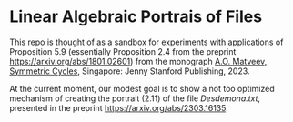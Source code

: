 # Linear Algebraic Portrais of Files #
This repo is thought of as a sandbox for experiments with applications 
of Proposition 5.9 (essentially Proposition 2.4 from the preprint https://arxiv.org/abs/1801.02601)
from the monograph [A.O. Matveev, Symmetric Cycles](https://www.jennystanford.com/), Singapore: Jenny Stanford Publishing, 2023.

At the current moment, our modest goal is to show a not too optimized mechanism of creating the portrait (2.11)  of the 
file *Desdemona.txt*, presented in the preprint https://arxiv.org/abs/2303.16135.

